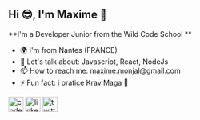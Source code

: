 ## Hi 😎, I'm Maxime 👋
<addr>

 **I'm a Developer Junior from the Wild Code School **

- 🌍 I'm from Nantes (FRANCE)
- 💬 Let's talk about: Javascript, React, NodeJs
- 📫 How to reach me: maxime.monjal@gmail.com
- ⚡ Fun fact: i pratice Krav Maga 👊 
 
[<img align="middle" alt="codepenimg" src="https://cdn.jsdelivr.net/npm/simple-icons@3.0.1/icons/codepen.svg" width="30px" height="30px" />][codepen]
[<img align="middle" alt="linkedinimg" src="https://cdn.jsdelivr.net/npm/simple-icons@3.0.1/icons/linkedin.svg" width="30px" height="30px" />][linkedin]
[<img align="middle" alt="twitterimg" src="https://cdn.jsdelivr.net/npm/simple-icons@3.0.1/icons/twitter.svg" width="30px" height="30px" />][twitter]

[codepen]: https://codepen.io/Monjal
[linkedin]: https://www.linkedin.com/in/maxime-monjal-79a777199/
[twitter]: https://twitter.com/Maximecode
